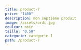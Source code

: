 ```yaml
---
title: product-7
price: "1400"
description: mon septième produit
image: /assets/ordi.jpg
couleur: noir
taille: "0.50"
categorie: categorie-1
path: /product-7
---
```


